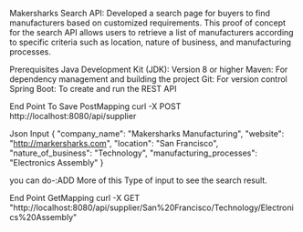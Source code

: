 Makersharks Search API:
Developed a search page for buyers to find manufacturers based on customized requirements. This proof of concept for the search API allows users to retrieve a list of manufacturers according to specific criteria such as location, nature of business, and manufacturing processes.

Prerequisites
Java Development Kit (JDK): Version 8 or higher
Maven: For dependency management and building the project
Git: For version control
Spring Boot: To create and run the REST API


End Point To Save 
PostMapping
curl -X POST http://localhost:8080/api/supplier 

Json Input
{
  "company_name": "Makersharks Manufacturing",
  "website": "http://markersharks.com",
  "location": "San Francisco",
  "nature_of_business": "Technology",
  "manufacturing_processes": "Electronics Assembly"
}

you can do-:ADD More of this Type of input to see the search result.


End Point
GetMapping
curl -X GET "http://localhost:8080/api/supplier/San%20Francisco/Technology/Electronics%20Assembly"




